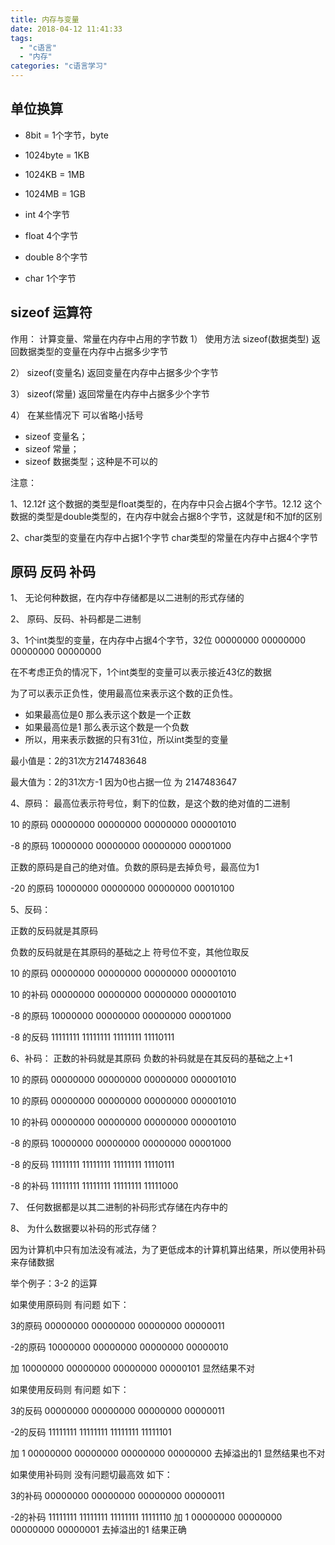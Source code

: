 ```yaml
---
title: 内存与变量
date: 2018-04-12 11:41:33
tags: 
  - "c语言"
  - "内存"
categories: "c语言学习"
---
```

## 单位换算

- 8bit = 1个字节，byte
- 1024byte = 1KB
- 1024KB = 1MB
- 1024MB = 1GB


- int 4个字节
- float 4个字节
- double 8个字节
- char 1个字节

## sizeof 运算符

作用： 计算变量、常量在内存中占用的字节数
1） 使用方法 sizeof(数据类型) 返回数据类型的变量在内存中占据多少字节

2） sizeof(变量名) 返回变量在内存中占据多少个字节

3） sizeof(常量) 返回常量在内存中占据多少个字节

4） 在某些情况下 可以省略小括号 
- sizeof 变量名；
- sizeof 常量；
- sizeof 数据类型；这种是不可以的

注意：

1、12.12f 这个数据的类型是float类型的，在内存中只会占据4个字节。12.12 这个数据的类型是double类型的，在内存中就会占据8个字节，这就是f和不加f的区别
 
2、char类型的变量在内存中占据1个字节 char类型的常量在内存中占据4个字节

## 原码 反码 补码

1、 无论何种数据，在内存中存储都是以二进制的形式存储的

2、 原码、反码、补码都是二进制

3、1个int类型的变量，在内存中占据4个字节，32位
 00000000 00000000 00000000 00000000

在不考虑正负的情况下，1个int类型的变量可以表示接近43亿的数据

为了可以表示正负性，使用最高位来表示这个数的正负性。
 - 如果最高位是0 那么表示这个数是一个正数
 - 如果最高位是1 那么表示这个数是一个负数
 - 所以，用来表示数据的只有31位，所以int类型的变量 

  最小值是：2的31次方2147483648 

  最大值为：2的31次方-1 因为0也占据一位 为 2147483647

4、原码： 最高位表示符号位，剩下的位数，是这个数的绝对值的二进制

10 的原码
00000000 00000000 00000000 000001010

-8 的原码
10000000 00000000 00000000 00001000

正数的原码是自己的绝对值。负数的原码是去掉负号，最高位为1

-20 的原码
10000000 00000000 00000000 00010100

5、反码：

正数的反码就是其原码

负数的反码就是在其原码的基础之上 符号位不变，其他位取反

10 的原码
00000000 00000000 00000000 000001010

10 的补码
00000000 00000000 00000000 000001010

-8 的原码
10000000 00000000 00000000 00001000

-8 的反码
11111111 11111111 11111111 11110111

6、补码：
 正数的补码就是其原码
 负数的补码就是在其反码的基础之上+1
 
 10 的原码
00000000 00000000 00000000 000001010

10 的原码
00000000 00000000 00000000 000001010

10 的补码
00000000 00000000 00000000 000001010

-8 的原码
10000000 00000000 00000000 00001000

-8 的反码
11111111 11111111 11111111 11110111

-8 的补码
11111111 11111111 11111111 11111000

7、 任何数据都是以其二进制的补码形式存储在内存中的

8、 为什么数据要以补码的形式存储？

 因为计算机中只有加法没有减法，为了更低成本的计算机算出结果，所以使用补码来存储数据
 
 
 举个例子：3-2 的运算
 
 如果使用原码则 有问题 如下：
 
3的原码    00000000 00000000 00000000 00000011
 
-2的原码   10000000 00000000 00000000 00000010

加         10000000 00000000 00000000 00000101 显然结果不对


 如果使用反码则 有问题 如下：
 
3的反码    00000000 00000000 00000000 00000011
 
-2的反码   11111111 11111111 11111111 11111101

加       1 00000000 00000000 00000000 00000000 去掉溢出的1 显然结果也不对
       
 
如果使用补码则 没有问题切最高效 如下：
 
3的补码    00000000 00000000 00000000 00000011
 
-2的补码   11111111 11111111 11111111 11111110
加       1 00000000 00000000 00000000 00000001 去掉溢出的1 结果正确






